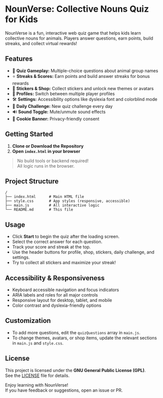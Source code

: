 # NounVerse: Collective Nouns Quiz for Kids

NounVerse is a fun, interactive web quiz game that helps kids learn collective nouns for animals. Players answer questions, earn points, build streaks, and collect virtual rewards!

## Features

- 🦁 **Quiz Gameplay:** Multiple-choice questions about animal group names
- ⭐ **Streaks & Scores:** Earn points and build answer streaks for bonus rewards
- 🎉 **Stickers & Shop:** Collect stickers and unlock new themes or avatars
- 👤 **Profiles:** Switch between multiple player profiles
- 🛠️ **Settings:** Accessibility options like dyslexia font and colorblind mode
- 📅 **Daily Challenge:** New quiz challenge every day
- 🔊 **Sound Toggle:** Mute/unmute sound effects
- 🍪 **Cookie Banner:** Privacy-friendly consent

## Getting Started

1. **Clone or Download the Repository**
2. **Open `index.html` in your browser**

> No build tools or backend required!  
> All logic runs in the browser.

## Project Structure

```
/
├── index.html      # Main HTML file
├── style.css       # App styles (responsive, accessible)
├── main.js         # All interactive logic
└── README.md       # This file
```

## Usage

- Click **Start** to begin the quiz after the loading screen.
- Select the correct answer for each question.
- Track your score and streak at the top.
- Use the header buttons for profile, shop, stickers, daily challenge, and settings.
- Try to collect all stickers and maximize your streak!

## Accessibility & Responsiveness

- Keyboard accessible navigation and focus indicators
- ARIA labels and roles for all major controls
- Responsive layout for desktop, tablet, and mobile
- Color contrast and dyslexia-friendly options

## Customization

- To add more questions, edit the `quizQuestions` array in `main.js`.
- To change themes, avatars, or shop items, update the relevant sections in `main.js` and `style.css`.

## License

This project is licensed under the **GNU General Public License (GPL)**.  
See the [LICENSE](LICENSE) file for details.

Enjoy learning with NounVerse!  
If you have feedback or suggestions, open an issue or PR.
